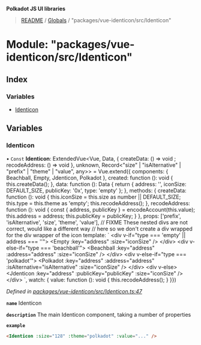 **Polkadot JS UI libraries**

> [README](../README.md) / [Globals](../globals.md) / "packages/vue-identicon/src/Identicon"

# Module: "packages/vue-identicon/src/Identicon"

## Index

### Variables

* [Identicon](_packages_vue_identicon_src_identicon_.md#identicon)

## Variables

### Identicon

• `Const` **Identicon**: ExtendedVue\<Vue, Data, { createData: () => void ; recodeAddress: () => void  }, unknown, Record\<\"size\" \| \"isAlternative\" \| \"prefix\" \| \"theme\" \| \"value\", any>> = Vue.extend({ components: { Beachball, Empty, Jdenticon, Polkadot }, created: function (): void { this.createData(); }, data: function (): Data { return { address: '', iconSize: DEFAULT\_SIZE, publicKey: '0x', type: 'empty' }; }, methods: { createData: function (): void { this.iconSize = this.size as number \|\| DEFAULT\_SIZE; this.type = this.theme as 'empty'; this.recodeAddress(); }, recodeAddress: function (): void { const { address, publicKey } = encodeAccount(this.value); this.address = address; this.publicKey = publicKey; } }, props: ['prefix', 'isAlternative', 'size', 'theme', 'value'], // FIXME These nested divs are not correct, would like a different way // here so we don't create a div wrapped for the div wrapper of the icon template: \` \<div v-if="type === 'empty' \|\| address === ''"> \<Empty :key="address" :size="iconSize" /> \</div> \<div v-else-if="type === 'beachball'"> \<Beachball :key="address" :address="address" :size="iconSize" /> \</div> \<div v-else-if="type === 'polkadot'"> \<Polkadot :key="address" :address="address" :isAlternative="isAlternative" :size="iconSize" /> \</div> \<div v-else> \<Jdenticon :key="address" :publicKey="publicKey" :size="iconSize" /> \</div> \`, watch: { value: function (): void { this.recodeAddress(); } }})

*Defined in [packages/vue-identicon/src/Identicon.ts:47](https://github.com/polkadot-js/ui/blob/fea7424a/packages/vue-identicon/src/Identicon.ts#L47)*

**`name`** Identicon

**`description`** The main Identicon component, taking a number of properties

**`example`** 
```html
<Identicon :size="128" :theme="polkadot" :value="..." />
```
